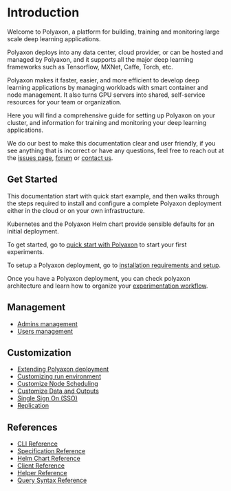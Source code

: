 # Introduction

Welcome to Polyaxon, a platform for building, training and monitoring large scale deep learning applications.

Polyaxon deploys into any data center, cloud provider,
or can be hosted and managed by Polyaxon,
and it supports all the major deep learning frameworks such as Tensorflow, MXNet, Caffe, Torch, etc.

Polyaxon makes it faster, easier, and more efficient to develop deep learning applications
by managing workloads with smart container and node management.
It also turns GPU servers into shared, self-service resources for your team or organization.

Here  you will find a comprehensive guide for setting up Polyaxon on your cluster,
and information for training and monitoring your deep learning applications.

We do our best to make this documentation clear and user friendly,
if you see anything that is incorrect or have any questions,
feel free to reach out at the
[issues page](https://github.com/polyaxon/polyaxon/issues),
[forum](https://join.slack.com/t/polyaxon/shared_invite/enQtMzQ0ODc2MDg1ODc0LWY2ZTdkMTNmZjBlZmRmNjQxYmYwMTBiMDZiMWJhODI2ZTk0MDU4Mjg5YzA5M2NhYzc5ZjhiMjczMDllYmQ2MDg)
or [contact us](mailto:contact@polyaxon.com).


## Get Started

This documentation start with quick start example,
and then walks through the steps required to install and configure a complete Polyaxon deployment either in
the cloud or on your own infrastructure.

Kubernetes and the Polyaxon Helm chart provide sensible defaults for an initial deployment.

To get started, go to [quick start with Polyaxon](quick_start) to start your first experiments.

To setup a Polyaxon deployment, go to [installation requirements and setup](installation/introduction).

Once you have a Polyaxon deployment, you can check polyaxon architecture and learn how to organize your [experimentation workflow](experimentation/concepts).


## Management

 * [Admins management](management/superusers)
 * [Users management](management/users)

## Customization

 * [Extending Polyaxon deployment](customization/extend_deployments)
 * [Customizing run environment](customization/customize_run_environment)
 * [Customize Node Scheduling](customization/customize_node_scheduling)
 * [Customize Data and Outputs](customization/customize_outputs_and_data)
 * [Single Sign On (SSO)](customization/single_sign_on)
 * [Replication](customization/replication)


## References

 * [CLI Reference](polyaxon_cli/introduction)
 * [Specification Reference](polyaxonfile_specification/introduction)
 * [Helm Chart Reference](reference_polyaxon_helm)
 * [Client Reference](reference_polyaxon_client)
 * [Helper Reference](reference_polyaxon_helper)
 * [Query Syntax Reference](reference_query_syntax)
